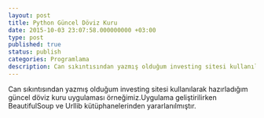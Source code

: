 ```yaml
---
layout: post
title: Python Güncel Döviz Kuru
date: 2015-10-03 23:07:58.000000000 +03:00
type: post
published: true
status: publish
categories: Programlama
description: Can sıkıntısından yazmış olduğum investing sitesi kullanılarak hazırladığım güncel döviz kuru uygulaması örneğimiz.Uygulama geliştirilirken BeautifulSou
---
```


Can sıkıntısından yazmış olduğum investing sitesi kullanılarak hazırladığım güncel döviz kuru uygulaması örneğimiz.Uygulama geliştirilirken BeautifulSoup ve Urllib kütüphanelerinden yararlanılmıştır.

<script src="https://gist.github.com/MertcanGokgoz/28adf35f1e4ba3145e2d.js"></script>
